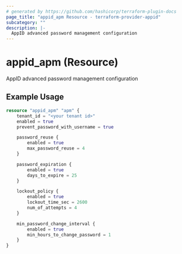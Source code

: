 ```yaml
---
# generated by https://github.com/hashicorp/terraform-plugin-docs
page_title: "appid_apm Resource - terraform-provider-appid"
subcategory: ""
description: |-
  AppID advanced password management configuration
---
```


# appid_apm (Resource)

AppID advanced password management configuration

## Example Usage

```terraform
resource "appid_apm" "apm" {
    tenant_id = "<your tenant id>"
    enabled = true
    prevent_password_with_username = true

    password_reuse {
        enabled = true
        max_password_reuse = 4
    }

    password_expiration {
        enabled = true
        days_to_expire = 25
    }

    lockout_policy {
        enabled = true
        lockout_time_sec = 2600
        num_of_attempts = 4
    }

    min_password_change_interval {
        enabled = true
        min_hours_to_change_password = 1
    }
}
```

<!-- schema generated by tfplugindocs -->
## Schema

### Required

- **enabled** (Boolean) `true` if APM is enabled
- **lockout_policy** (Block List, Min: 1, Max: 1) (see [below for nested schema](#nestedblock--lockout_policy))
- **min_password_change_interval** (Block List, Min: 1, Max: 1) (see [below for nested schema](#nestedblock--min_password_change_interval))
- **password_expiration** (Block List, Min: 1, Max: 1) (see [below for nested schema](#nestedblock--password_expiration))
- **password_reuse** (Block List, Min: 1, Max: 1) (see [below for nested schema](#nestedblock--password_reuse))
- **tenant_id** (String) The service `tenantId`

### Optional

- **id** (String) The ID of this resource.
- **prevent_password_with_username** (Boolean)

<a id="nestedblock--lockout_policy"></a>
### Nested Schema for `lockout_policy`

Required:

- **enabled** (Boolean)

Optional:

- **lockout_time_sec** (Number)
- **num_of_attempts** (Number)


<a id="nestedblock--min_password_change_interval"></a>
### Nested Schema for `min_password_change_interval`

Required:

- **enabled** (Boolean)

Optional:

- **min_hours_to_change_password** (Number)


<a id="nestedblock--password_expiration"></a>
### Nested Schema for `password_expiration`

Required:

- **enabled** (Boolean)

Optional:

- **days_to_expire** (Number)


<a id="nestedblock--password_reuse"></a>
### Nested Schema for `password_reuse`

Required:

- **enabled** (Boolean)

Optional:

- **max_password_reuse** (Number)


